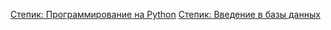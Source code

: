 [Степик: Программирование на Python](https://stepik.org/cert/63531)
[Степик: Введение в базы данных](https://stepik.org/cert/124222)
